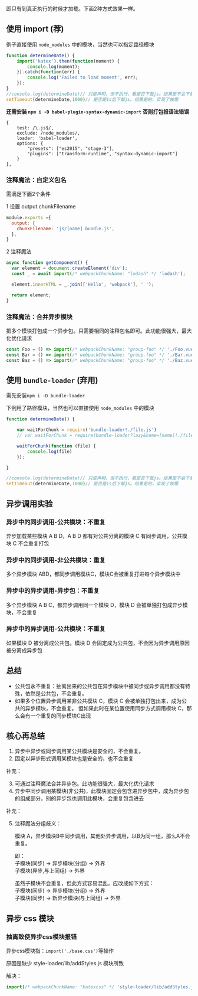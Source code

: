 

即只有到真正执行的时候才加载。下面2种方式效果一样。

## 使用 import (荐)

例子直接使用 `node_modules` 中的模块，当然也可以指定路径模块

```js
function determineDate() {
    import('katex').then(function(moment) {
        console.log(moment);
    }).catch(function(err) {
        console.log('Failed to load moment', err);
    });
}
//console.log(determineDate)// 只是声明，但不执行，看是否下载js。结果是不会下载，实现了按需
setTimeout(determineDate,1000)// 是否是1s后下载js。结果是的，实现了按需
```

**还需安装 `npm i -D babel-plugin-syntax-dynamic-import` 否则打包报语法错误**  


```
{
    test: /\.js$/,
    exclude: /node_modules/,
    loader: 'babel-loader',
    options: {
        "presets": ["es2015", "stage-3"],
        "plugins": ["transform-runtime", "syntax-dynamic-import"]
    }
},
```

### 注释魔法：自定义包名

需满足下面2个条件

1 设置 output.chunkFilename

```js
module.exports ={
  output: {
    chunkFilename: 'js/[name].bundle.js',
  },
}
```

2 注释魔法

```js
async function getComponent() {
  var element = document.createElement('div');
  const _ = await import(/* webpackChunkName: "lodash" */ 'lodash');

  element.innerHTML = _.join(['Hello', 'webpack'], ' ');

  return element;
}
```

### 注释魔法：合并异步模块

把多个模块打包成一个异步包。只需要相同的注释包名即可。此功能很强大，最大化优化请求

```js
const Foo = () => import(/* webpackChunkName: "group-foo" */ './Foo.vue')
const Bar = () => import(/* webpackChunkName: "group-foo" */ './Bar.vue')
const Baz = () => import(/* webpackChunkName: "group-foo" */ './Baz.vue')
```

## 使用 `bundle-loader` (弃用)
需先安装`npm i -D bundle-loader`

下例用了路径模块，当然也可以直接使用 `node_modules` 中的模块

```js
function determineDate() {

    var waitForChunk = require('bundle-loader!./file.js')
    // var waitForChunk = require(bundle-loader?lazy&name=[name]!./file.js)

    waitForChunk(function (file) {
        console.log(file)
    });

}

//console.log(determineDate)// 只是声明，但不执行，看是否下载js。结果是不会下载，实现了按需
setTimeout(determineDate,1000)// 是否是1s后下载js。结果是的，实现了按需
```

## 异步调用实验

### 异步中的同步调用-公共模块：不重复

异步加载某些模块 A B D，A B D 都有对公共分离的模块 C 有同步调用，公共模块 C 不会重复打包

### 异步中的同步调用-非公共模块：重复

多个异步模块 ABD，都同步调用模块C，模块C会被重复打进每个异步模块中


### 异步中的异步调用-异步包：不重复
多个异步模块 A B C，都异步调用同一个模块 D，模块 D 会被单独打包成异步模块，不会重复


### 异步中的异步调用-公共模块：不重复
如果模块 D 被分离成公共包。模块 D 会固定成为公共包，不会因为异步调用原因被分离成异步包


## 总结

- 公共包永不重复：抽离出来的公共包在异步模块中被同步或异步调用都没有特殊，依然是公共包，不会重复。  
- 如果多个位置异步调用某非公共模块 C，模块 C 会被单独打包出来，成为公共的异步模块，不会重复。 但如果此时在某位置使用同步方式调用模块 C，那么会有一个重复的同步模块C出现


## 核心再总结
1. 异步中异步或同步调用某公共模块是安全的，不会重复。
2. 固定以异步形式调用某模块也是安全的，也不会重复

补充：

3. 可通过注释魔法合并异步包。此功能很强大，最大化优化请求
4. 异步中同步调用某模块(非公共)，此模块固定会包含进异步包中，成为异步包的组成部分。别的异步包也调用此模块，会重复包含进去

补充：

5. 注释魔法分组歧义：

    模块 A，异步模块B中同步调用，其他处异步调用，以B为同一组，那么A不会重复。
    
    即：  
    子模块(同步) -> 异步模块(分组) -> 外界  
    子模块(异步,与上同组) -> 外界  
    
    虽然子模块不会重复，但此方式容易混乱。应改成如下方式：  
    子模块(同步) -> 异步模块(分组) -> 外界  
    子模块(同步) -> 新异步模块(与上同组) -> 外界  

## 异步 css 模块

### 抽离致使异步css模块报错

异步css模块指：`import('./base.css')`等操作

原因是缺少 style-loader/lib/addStyles.js 模块所致

解决：

```js
import(/* webpackChunkName: "katexcss" */ 'style-loader/lib/addStyles.js')
```

